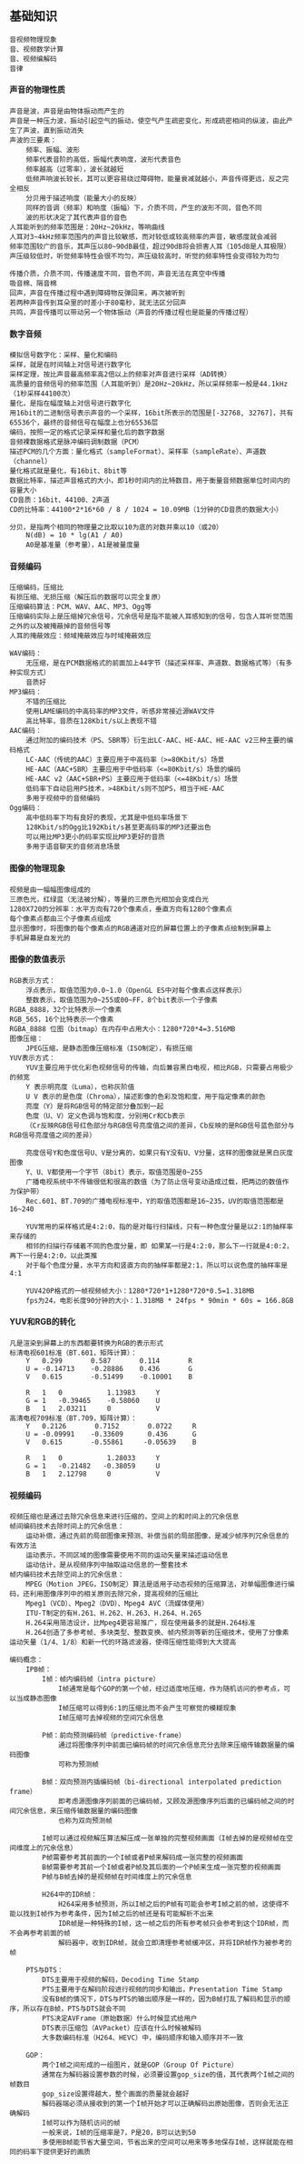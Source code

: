 
## 基础知识

    音视频物理现象
    音、视频数学计算
    音、视频编解码
    音律

#### 声音的物理性质

    声音是波，声音是由物体振动而产生的
    声音是一种压力波，振动引起空气的振动，使空气产生疏密变化，形成疏密相间的纵波，由此产生了声波，直到振动消失
    声波的三要素：
        频率、振幅、波形
        频率代表音阶的高低，振幅代表响度，波形代表音色
        频率越高（过零率），波长就越短
        低频声响波长较长，其可以更容易绕过障碍物，能量衰减就越小，声音传得更远，反之完全相反
        分贝用于描述响度（能量大小的反映）
        同样的音调（频率）和响度（振幅）下，介质不同，产生的波形不同，音色不同
        波的形状决定了其代表声音的音色
    人耳能听到的频率范围是：20Hz~20kHz，等响曲线
    人耳对3~4kHz频率范围内的声音比较敏感，而对较低或较高频率的声音，敏感度就会减弱
    频率范围较广的音乐，其声压以80~90dB最佳，超过90dB将会损害人耳（105dB是人耳极限）
    声压级较低时，听觉频率特性会很不均匀，声压级较高时，听觉的频率特性会变得较为均匀

    传播介质，介质不同，传播速度不同，音色不同，声音无法在真空中传播
    吸音棉、隔音棉
    回声，声音在传播过程中遇到障碍物反弹回来，再次被听到
    若两种声音传到耳朵里的时差小于80毫秒，就无法区分回声
    共鸣，声音传播可以带动另一个物体振动（声音的传播过程也是能量的传播过程）

#### 数字音频

    模拟信号数字化：采样、量化和编码
    采样，就是在时间轴上对信号进行数字化
    采样定理，按比声音最高频率高2倍以上的频率对声音进行采样（AD转换）
    高质量的音频信号的频率范围（人耳能听到）是20Hz~20kHz，所以采样频率一般是44.1kHz（1秒采样44100次）
    量化，是指在幅度轴上对信号进行数字化
    用16bit的二进制信号表示声音的一个采样，16bit所表示的范围是[-32768, 32767]，共有65536个，最终的音频信号在幅度上也分65536层
    编码，按照一定的格式记录采样和量化后的数字数据
    音频裸数据格式是脉冲编码调制数据（PCM）
    描述PCM的几个方面：量化格式（sampleFormat）、采样率（sampleRate）、声道数（channel）
    量化格式就是量化，有16bit、8bit等
    数据比特率，描述声音格式的大小，即1秒时间内的比特数目，用于衡量音频数据单位时间内的容量大小
    CD音质：16bit、44100、2声道
    CD的比特率：44100*2*16*60 / 8 / 1024 = 10.09MB（1分钟的CD音质的数据大小）

    分贝，是指两个相同的物理量之比取以10为底的对数并乘以10（或20）
        N(dB) = 10 * lg(A1 / A0)
        A0是基准量（参考量），A1是被量度量

#### 音频编码

    压缩编码，压缩比
    有损压缩、无损压缩（解压后的数据可以完全复原）
    压缩编码算法：PCM、WAV、AAC、MP3、Ogg等
    压缩编码实际上是压缩掉冗余信号，冗余信号是指不能被人耳感知到的信号，包含人耳听觉范围之外的以及被掩蔽掉的音频信号等
    人耳的掩蔽效应：频域掩蔽效应与时域掩蔽效应

    WAV编码：
        无压缩，是在PCM数据格式的前面加上44字节（描述采样率、声道数、数据格式等）（有多种实现方式）
        音质好
    MP3编码：
        不错的压缩比
        使用LAME编码的中高码率的MP3文件，听感非常接近源WAV文件
        高比特率，音质在128Kbit/s以上表现不错
    AAC编码：
        通过附加的编码技术（PS、SBR等）衍生出LC-AAC、HE-AAC、HE-AAC v2三种主要的编码格式
        LC-AAC（传统的AAC）主要应用于中高码率（>=80Kbit/s）场景
        HE-AAC（AAC+SBR）主要应用于中低码率（<=80Kbit/s）场景的编码
        HE-AAC v2（AAC+SBR+PS）主要应用于低码率（<=48Kbit/s）场景
        低码率下自动启用PS技术，>48Kbit/s则不加PS，相当于HE-AAC
        多用于视频中的音频编码
    Ogg编码：
        高中低码率下均有良好的表现，尤其是中低码率场景下
        128Kbit/s的Ogg比192Kbit/s甚至更高码率的MP3还要出色
        可以用比MP3更小的码率实现比MP3更好的音质
        多用于语音聊天的音频消息场景

#### 图像的物理现象

    视频是由一幅幅图像组成的
    三原色光，红绿蓝（无法被分解），等量的三原色光相加会变成白光
    1280X720的分辨率：水平方向有720个像素点，垂直方向有1280个像素点
    每个像素点都由三个子像素点组成
    显示图像时，将图像的每个像素点的RGB通道对应的屏幕位置上的子像素点绘制到屏幕上
    手机屏幕是自发光的

#### 图像的数值表示

    RGB表示方式：
        浮点表示，取值范围为0.0~1.0（OpenGL ES中对每个像素点这样表示）
        整数表示，取值范围为0~255或00~FF，8个bit表示一个子像素
    RGBA_8888，32个比特表示一个像素
    RGB_565，16个比特表示一个像素
    RGBA_8888 位图（bitmap）在内存中占用大小：1280*720*4=3.516MB
    图像压缩：
        JPEG压缩，是静态图像压缩标准（ISO制定），有损压缩
    YUV表示方式：
        YUV主要应用于优化彩色视频信号的传输，向后兼容黑白电视，相比RGB，只需要占用极少的频宽
        Y 表示明亮度（Luma），也称灰阶值
        U V 表示的是色度（Chroma），描述影像的色彩及饱和度，用于指定像素的颜色
        亮度（Y）是将RGB信号的特定部分叠加到一起
        色度（U、V）定义色调与饱和度，分别用Cr和Cb表示
        （Cr反映RGB信号红色部分与RGB信号亮度值之间的差异，Cb反映的是RGB信号蓝色部分与RGB信号亮度值之间的差异）

        亮度信号Y和色度信号U、V是分离的，如果只有Y没有U、V分量，这样的图像就是黑白灰度图像
        Y、U、V都使用一个字节（8bit）表示，取值范围是0~255
        广播电视系统中不传输很低和很高的数值（为了防止信号变动造成过载，把两边的数值作为保护带）
        Rec.601、BT.709的广播电视标准中，Y的取值范围都是16~235，UV的取值范围都是16~240

        YUV常用的采样格式是4:2:0，指的是对每行扫描线，只有一种色度分量是以2:1的抽样率来存储的
        相邻的扫描行存储着不同的色度分量，即 如果某一行是4:2:0，那么下一行就是4:0:2，再下一行是4:2:0，以此类推
        对于每个色度分量，水平方向和竖直方向的抽样率都是2:1，所以可以说色度的抽样率是4:1

        YUV420P格式的一帧视频帧大小：1280*720*1+1280*720*0.5=1.318MB
        fps为24，电影长度90分钟的大小：1.318MB * 24fps * 90min * 60s = 166.8GB

#### YUV和RGB的转化

    凡是渲染到屏幕上的东西都要转换为RGB的表示形式
    标清电视601标准（BT.601，矩阵计算）：
        Y   0.299       0.587       0.114       R
        U = -0.14713    -0.28886    0.436       G
        V   0.615       -0.51499    -0.10001    B

        R   1   0           1.13983     Y
        G = 1   -0.39465    -0.58060    U
        B   1   2.03211     0           V
    高清电视709标准（BT.709，矩阵计算）：
        Y   0.2126       0.7152       0.0722     R
        U = -0.09991    -0.33609      0.436      G
        V   0.615       -0.55861     -0.05639    B

        R   1   0           1.28033     Y
        G = 1   -0.21482   -0.38059     U
        B   1   2.12798     0           V

#### 视频编码

    视频压缩也是通过去除冗余信息来进行压缩的，空间上的和时间上的冗余信息
    帧间编码技术去除时间上的冗余信息：
        运动补偿，通过先前的局部图像来预测、补偿当前的局部图像，是减少帧序列冗余信息的有效方法
        运动表示，不同区域的图像需要使用不同的运动矢量来描述运动信息
        运动估计，是从视频序列中抽取运动信息的一整套技术
    帧内编码技术去除空间上的冗余信息：
        MPEG（Motion JPEG，ISO制定）算法是适用于动态视频的压缩算法，对单幅图像进行编码，还利用图像序列中的相关原则去除冗余，提高视频的压缩比
        Mpeg1（VCD）、Mpeg2（DVD）、Mpeg4 AVC（流媒体使用）
        ITU-T制定的有H.261、H.262、H.263、H.264、H.265
        H.264采用简洁设计，比Mpeg4更容易推广，现在使用最多的就是H.264标准
        H.264创造了多参考帧、多块类型、整数变换、帧内预测等新的压缩技术，使用了分像素运动矢量（1/4、1/8）和新一代的环路滤波器，使得压缩性能得到大大提高

    编码概念：
        IPB帧：
            I帧：帧内编码帧（intra picture）
                I帧通常是每个GOP的第一个帧，经过适度地压缩，作为随机访问的参考点，可以当成静态图像
                I帧压缩可以得到6:1的压缩比而不会产生可察觉的模糊现象
                I帧压缩可去掉视频的空间冗余信息

            P帧：前向预测编码帧（predictive-frame）
                通过将图像序列中前面已编码帧的时间冗余信息充分去除来压缩传输数据量的编码图像
                可称为预测帧

            B帧：双向预测内插编码帧（bi-directional interpolated prediction frame）
                即考虑源图像序列前面的已编码帧，又顾及源图像序列后面的已编码帧之间的时间冗余信息，来压缩传输数据量的编码图像
                也称为双向预测帧

            I帧可以通过视频解压算法解压成一张单独的完整视频画面（I帧去掉的是视频帧在空间维度上的冗余信息）
            P帧需要参考其前面的一个I帧或者P帧来解码成一张完整的视频画面
            B帧需要参考其前一个I帧或者P帧及其后面的一个P帧来生成一张完整的视频画面
            P帧与B帧去掉的是视频帧在时间维度上的冗余信息

            H264中的IDR帧：
                H264采用多帧预测，所以I帧之后的P帧有可能会参考I帧之前的帧，这使得不能以找到I帧作为参考条件，因为I帧之后的帧还是有可能解析不出来
                IDR帧是一种特殊的I帧，这一帧之后的所有参考帧只会参考到这个IDR帧，而不会再参考前面的帧
                解码器中，收到IDR帧，就会立即清理参考帧缓冲区，并将IDR帧作为被参考的帧

        PTS与DTS：
            DTS主要用于视频的解码，Decoding Time Stamp
            PTS主要用于在解码阶段进行视频的同步和输出，Presentation Time Stamp
            没有B帧的情况下，DTS与PTS的输出顺序是一样的，因为B帧打乱了解码和显示的顺序，所以存在B帧，PTS与DTS就会不同
            PTS决定AVFrame（原始数据）什么时候显式给用户
            DTS表示压缩包（AVPacket）应该在什么时候被解码
            大多数编码标准（H264、HEVC）中，编码顺序和输入顺序并不一致

        GOP：
            两个I帧之间形成的一组图片，就是GOP（Group Of Picture）
            通常在为解码器设置参数的时候，必须要设置gop_size的值，其代表两个I帧之间的帧数目
            gop_size设置得越大，整个画面的质量就会越好
            解码器端必须从接收到的第一个I帧开始才可以正确解码出原始图像，否则会无法正确解码
            I帧可以作为随机访问的帧
            一般来说，I帧的压缩率是7，P是20，B可以达到50
            多使用B帧能节省大量空间，节省出来的空间可以用来等多地保存I帧，这样就能在相同的码率下提供更好的画质

